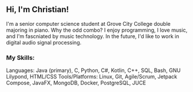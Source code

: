 ## Hi, I'm Christian!

I'm a senior computer science student at Grove City College double majoring in piano. Why the odd combo? I enjoy programming, I love music, and I'm fascniated by music technology. In the future, I'd like to work in digital audio signal processing.

### My Skills:

Languages: Java (primary), C, Python, C#, Kotlin, C++, SQL, Bash, GNU Lilypond, HTML/CSS
Tools/Platforms: Linux, Git, Agile/Scrum, Jetpack Compose, JavaFX, MongoDB, Docker, PostgreSQL, JUCE

<!--
**TitanChariotsBB/TitanChariotsBB** is a ✨ _special_ ✨ repository because its `README.md` (this file) appears on your GitHub profile.

Here are some ideas to get you started:

- 🔭 I’m currently working on ...
- 🌱 I’m currently learning ...
- 👯 I’m looking to collaborate on ...
- 🤔 I’m looking for help with ...
- 💬 Ask me about ...
- 📫 How to reach me: ...
- 😄 Pronouns: ...
- ⚡ Fun fact: ...
-->
